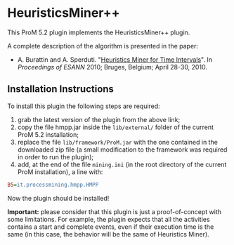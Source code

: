 # HeuristicsMiner++

This ProM 5.2 plugin implements the HeuristicsMiner++ plugin.

A complete description of the algorithm is presented in the paper:
* A. Burattin and A. Sperduti. "[Heuristics Miner for Time Intervals](http://andrea.burattin.net/publications/2010-esann)".  In _Proceedings of ESANN_ 2010; Bruges, Belgium; April 28-30, 2010.

## Installation Instructions
To install this plugin the following steps are required:

1. grab the latest version of the plugin from the above link;
2. copy the file hmpp.jar inside the `lib/external/` folder of the current ProM 5.2 installation;
3. replace the file `lib/framework/ProM.jar` with the one contained in the downloaded zip file (a small modification to the framework was required in order to run the plugin);
4. add, at the end of the file `mining.ini` (in the root directory of the current ProM installation), a line with:
```ini
B5=it.processmining.hmpp.HMPP
```
Now the plugin should be installed!

**Important:** please consider that this plugin is just a proof-of-concept with some limitations. For example, the plugin expects that all the activities contains a start and complete events, even if their execution time is the same (in this case, the behavior will be the same of Heuristics Miner).

